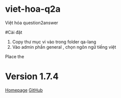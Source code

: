 # viet-hoa-q2a
Việt hóa question2answer

#Cài đặt
1. Copy thư mục vi vào trong folder qa-lang
2. Vào admin phần general , chọn ngôn ngữ tiếng việt

Place the 

# Version 1.7.4
[Homepage](http://www.question2answer.org/)
[GitHub](https://github.com/q2a/question2answer)
